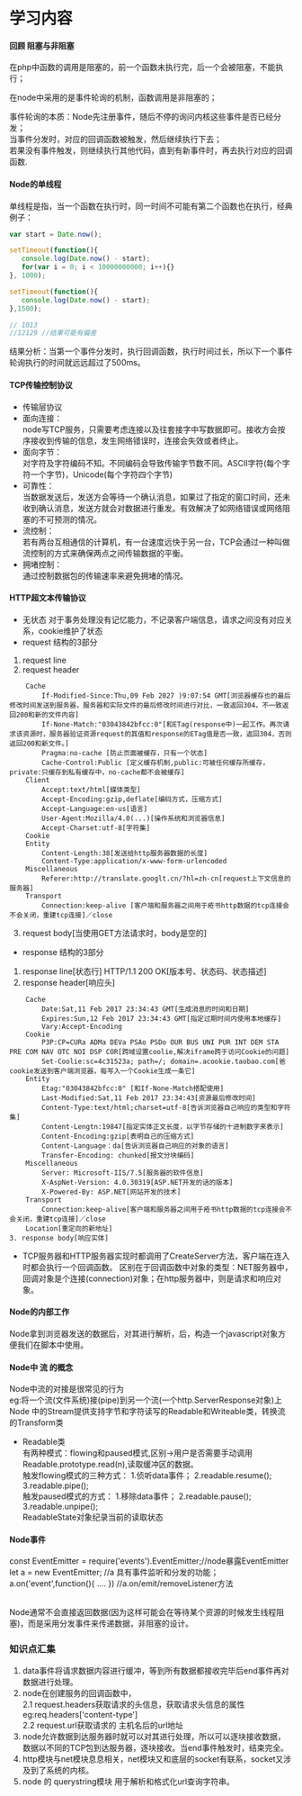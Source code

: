 # 学习内容

#### 回顾 阻塞与非阻塞
在php中函数的调用是阻塞的，前一个函数未执行完，后一个会被阻塞，不能执行；

在node中采用的是事件轮询的机制，函数调用是非阻塞的；

事件轮询的本质：Node先注册事件，随后不停的询问内核这些事件是否已经分发；<br/>
当事件分发时，对应的回调函数被触发，然后继续执行下去；<br/>
若果没有事件触发，则继续执行其他代码，直到有新事件时，再去执行对应的回调函数.

#### Node的单线程
单线程是指，当一个函数在执行时，同一时间不可能有第二个函数也在执行，经典例子：
 ```javascript
var start = Date.now();

setTimeout(function(){
    console.log(Date.now() - start);
    for(var i = 0; i < 10000000000; i++){}
}, 1000);

setTimeout(function(){
    console.log(Date.now() - start);
},1500);

// 1013
//12129 //结果可能有偏差

 ```
 结果分析：当第一个事件分发时，执行回调函数，执行时间过长，所以下一个事件轮询执行的时间就远远超过了500ms。

#### TCP传输控制协议
- 传输层协议
- 面向连接：<br/>
node写TCP服务，只需要考虑连接以及往套接字中写数据即可。接收方会按序接收到传输的信息，发生网络错误时，连接会失效或者终止。
- 面向字节：<br/>
对字符及字符编码不知。不同编码会导致传输字节数不同。ASCII字符(每个字符一个字节)，Unicode(每个字符四个字节)
- 可靠性：<br/>
当数据发送后，发送方会等待一个确认消息，如果过了指定的窗口时间，还未收到确认消息，发送方就会对数据进行重发。有效解决了如网络错误或网络阻塞的不可预测的情况。
- 流控制：<br/>
若有两台互相通信的计算机，有一台速度远快于另一台，TCP会通过一种叫做流控制的方式来确保两点之间传输数据的平衡。
- 拥堵控制：   <br/>
通过控制数据包的传输速率来避免拥堵的情况。<br/>


#### HTTP超文本传输协议
- 无状态 
	对于事务处理没有记忆能力，不记录客户端信息，请求之间没有对应关系，cookie维护了状态
- request 结构的3部分
1. request line
2. request header
```
	Cache
		If-Modified-Since:Thu,09 Feb 2027 )9:07:54 GMT[浏览器缓存也的最后修改时间发送到服务器，服务器和实际文件的最后修改时间进行对比，一致返回304，不一致返回200和新的文件内容]
		If-None-Match:"03043842bfcc:0"[和ETag(response中)一起工作。再次请求该资源时，服务器验证资源request的其值和response的ETag值是否一致，返回304，否则返回200和新文件。]
		Pragma:no-cache [防止页面被缓存，只有一个状态]
		Cache-Control:Public [定义缓存机制,public:可被任何缓存所缓存，private:只缓存到私有缓存中，no-cache都不会被缓存]
	Client
		Accept:text/html[媒体类型]
		Accept-Encoding:gzip,deflate[编码方式，压缩方式]
		Accept-Language:en-us[语言]
		User-Agent:Mozilla/4.0(...)[操作系统和浏览器信息]
		Accept-Charset:utf-8[字符集]
	Cookie
	Entity
		Content-Length:38[发送给http服务器数据的长度]
		Content-Type:application/x-www-form-urlencoded
	Miscellaneous
		Referer:http://translate.googlt.cn/?hl=zh-cn[request上下文信息的服务器]
	Transport
		Connection:keep-alive [客户端和服务器之间用于疮书http数据的tcp连接会不会关闭，重建tcp连接]／close
```
3. request body[当使用GET方法请求时，body是空的]


- response 结构的3部分
1. response line[状态行]
HTTP/1.1 200 OK[版本号、状态码、状态描述]
2. response header[响应头]
```
	Cache
		Date:Sat,11 Feb 2017 23:34:43 GMT[生成消息的时间和日期]
		Expires:Sun,12 Feb 2017 23:34:43 GMT[指定过期时间内使用本地缓存]
		Vary:Accept-Encoding
	Cookie
		P3P:CP=CURa ADMa DEVa PSAo PSDo OUR BUS UNI PUR INT DEM STA PRE COM NAV OTC NOI DSP COR[跨域设置coolie,解决iframe跨于访问Cookie的问题]
		Set-Coolie:sc=4c31523a; path=/; domain=.acookie.taobao.com[爸cookie发送到客户端浏览器，每写入一个Cookie生成一条它]
	Entity
		Etag:"03043842bfcc:0" [和If-None-Match搭配使用]
		Last-Modified:Sat,11 Feb 2017 23:34:43[资源最后修改时间]
		Content-Type:text/html;charset=utf-8[告诉浏览器自己响应的类型和字符集]
		Content-Lengtn:19847[指定实体正文长度，以字节存储的十进制数字来表示]
		Content-Encoding:gzip[表明自己的压缩方式]
		Content-Language：da[告诉浏览器自己响应的对象的语言]
		Transfer-Encoding: chunked[报文分块编码]
	Miscellaneous
		Server: Microsoft-IIS/7.5[服务器的软件信息]
		X-AspNet-Version: 4.0.30319[ASP.NET开发的话的版本]
		X-Powered-By: ASP.NET[网站开发的技术]
	Transport
		Connection:keep-alive[客户端和服务器之间用于疮书http数据的tcp连接会不会关闭，重建tcp连接]／close
	Location[重定向的新地址]
3. response body[响应实体]
```
- TCP服务器和HTTP服务器实现时都调用了CreateServer方法，客户端在连入时都会执行一个回调函数。
区别在于回调函数中对象的类型：NET服务器中，回调对象是个连接(connection)对象；在http服务器中，则是请求和响应对象。


#### Node的内部工作
Node拿到浏览器发送的数据后，对其进行解析，后，构造一个javascript对象方便我们在脚本中使用。

#### Node中 流 的概念
Node中流的对接是很常见的行为<br>
eg:将一个流(文件系统)接(pipe)到另一个流(一个http.ServerResponse对象)上<br>
Node 中的Stream提供支持字节和字符读写的Readable和Writeable类，转换流的Transform类
- Readable类<br>
有两种模式：flowing和paused模式,区别->用户是否需要手动调用Readable.prototype.read(n),读取缓冲区的数据。<br>
触发flowing模式的三种方式：
1.侦听data事件；
2.readable.resume();
3.readable.pipe();<br>
触发paused模式的方式：
1.移除data事件；
2.readable.pause();
3.readable.unpipe();<br>
ReadableState对象纪录当前的读取状态

#### Node事件
const EventEmitter = require('events').EventEmitter;//node暴露EventEmitter<br/>
let a = new EventEmitter; //a 具有事件监听和分发的功能；<br/>
a.on('event',function(){ .... }) //a.on/emit/removeListener方法<br/><br/>

Node通常不会直接返回数据(因为这样可能会在等待某个资源的时候发生线程阻塞)，而是采用分发事件来传递数据，非阻塞的设计。<br/>

### 知识点汇集
1. data事件将请求数据内容进行缓冲，等到所有数据都接收完毕后end事件再对数据进行处理。
2. node在创建服务的回调函数中，<br>
	2.1 request.headers获取请求的头信息，获取请求头信息的属性eg:req.headers['content-type']<br>
	2.2 request.url获取请求的 主机名后的url地址<br>
3. node允许数据到达服务器时就可以对其进行处理，所以可以逐块接收数据，数据以不同的TCP包到达服务器，逐块接收。当end事件触发时，结束完全。
4. http模块与net模块息息相关，net模块又和底层的socket有联系，socket又涉及到了系统的内核。
5. node 的 querystring模块 用于解析和格式化url查询字符串。

